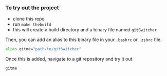 ### To try out the project

- clone this repo
- run `make thebuild`
- this will create a build directory and a binary file named `gitSwitcher`

Then, you can add an alias to this binary file in your `.bashrc` or `.zshrc` file.

```bash
alias gitme="path/to/gitSwitcher"
```

Once this is added, navigate to a git repository and try it out

```
gitme
```
